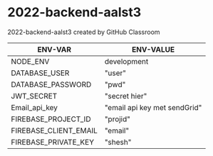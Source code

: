 # 2022-backend-aalst3

2022-backend-aalst3 created by GitHub Classroom

ENV-VAR | ENV-VALUE
---|---
NODE_ENV|development
DATABASE_USER|"user"
DATABASE_PASSWORD|"pwd"
JWT_SECRET|"secret hier"
Email_api_key|"email api key met sendGrid"
FIREBASE_PROJECT_ID|"projid"
FIREBASE_CLIENT_EMAIL|"email"
FIREBASE_PRIVATE_KEY|"shesh"

